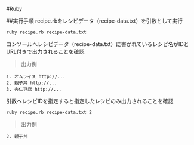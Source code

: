 #Ruby

##実行手順
recipe.rbをレシピデータ（recipe-data.txt）を引数として実行

    ruby recipe.rb recipe-data.txt

コンソールへレシピデータ（recipe-data.txt）に書かれているレシピ名がIDとURL付きで出力されることを確認

>出力例

    1. オムライス http://...
    2. 親子丼 http://...
    3. 杏仁豆腐 http://...

引数へレシピIDを指定すると指定したレシピのみ出力されることを確認

    ruby recipe.rb recipe-data.txt 2

>出力例

    2. 親子丼